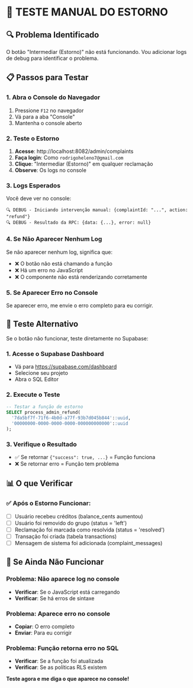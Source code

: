 # 🧪 TESTE MANUAL DO ESTORNO

## 🔍 Problema Identificado

O botão "Intermediar (Estorno)" não está funcionando. Vou adicionar logs de debug para identificar o problema.

## 📋 Passos para Testar

### **1. Abra o Console do Navegador**
1. Pressione `F12` no navegador
2. Vá para a aba "Console"
3. Mantenha o console aberto

### **2. Teste o Estorno**
1. **Acesse**: http://localhost:8082/admin/complaints
2. **Faça login**: Como `rodrigoheleno7@gmail.com`
3. **Clique**: "Intermediar (Estorno)" em qualquer reclamação
4. **Observe**: Os logs no console

### **3. Logs Esperados**

Você deve ver no console:
```
🔍 DEBUG - Iniciando intervenção manual: {complaintId: "...", action: "refund"}
🔍 DEBUG - Resultado da RPC: {data: {...}, error: null}
```

### **4. Se Não Aparecer Nenhum Log**

Se não aparecer nenhum log, significa que:
- ❌ O botão não está chamando a função
- ❌ Há um erro no JavaScript
- ❌ O componente não está renderizando corretamente

### **5. Se Aparecer Erro no Console**

Se aparecer erro, me envie o erro completo para eu corrigir.

## 🔧 Teste Alternativo

Se o botão não funcionar, teste diretamente no Supabase:

### **1. Acesse o Supabase Dashboard**
- Vá para https://supabase.com/dashboard
- Selecione seu projeto
- Abra o SQL Editor

### **2. Execute o Teste**
```sql
-- Testar a função de estorno
SELECT process_admin_refund(
  '7da5bf7f-71f6-4b0d-a77f-93b7d045b844'::uuid,
  '00000000-0000-0000-0000-000000000000'::uuid
);
```

### **3. Verifique o Resultado**
- ✅ Se retornar `{"success": true, ...}` = Função funciona
- ❌ Se retornar erro = Função tem problema

## 📊 O que Verificar

### ✅ **Após o Estorno Funcionar:**
- [ ] Usuário recebeu créditos (balance_cents aumentou)
- [ ] Usuário foi removido do grupo (status = 'left')
- [ ] Reclamação foi marcada como resolvida (status = 'resolved')
- [ ] Transação foi criada (tabela transactions)
- [ ] Mensagem de sistema foi adicionada (complaint_messages)

## 🐛 Se Ainda Não Funcionar

### Problema: Não aparece log no console
- **Verificar**: Se o JavaScript está carregando
- **Verificar**: Se há erros de sintaxe

### Problema: Aparece erro no console
- **Copiar**: O erro completo
- **Enviar**: Para eu corrigir

### Problema: Função retorna erro no SQL
- **Verificar**: Se a função foi atualizada
- **Verificar**: Se as políticas RLS existem

**Teste agora e me diga o que aparece no console!**
